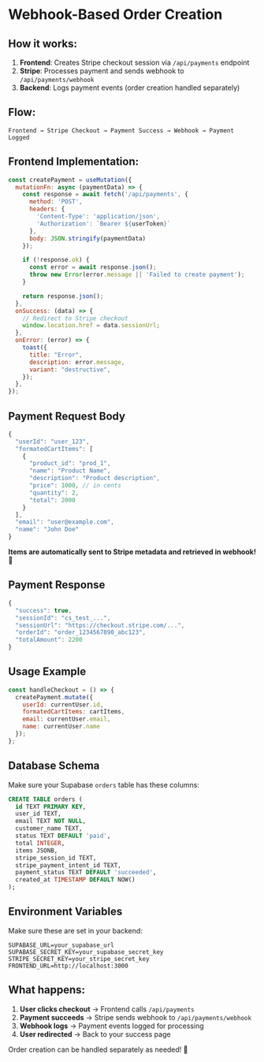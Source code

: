 # Webhook-Based Order Creation

## How it works:

1. **Frontend**: Creates Stripe checkout session via `/api/payments` endpoint
2. **Stripe**: Processes payment and sends webhook to `/api/payments/webhook`
3. **Backend**: Logs payment events (order creation handled separately)

## Flow:

```
Frontend → Stripe Checkout → Payment Success → Webhook → Payment Logged
```

## Frontend Implementation:

```javascript
const createPayment = useMutation({
  mutationFn: async (paymentData) => {
    const response = await fetch('/api/payments', {
      method: 'POST',
      headers: {
        'Content-Type': 'application/json',
        'Authorization': `Bearer ${userToken}`
      },
      body: JSON.stringify(paymentData)
    });

    if (!response.ok) {
      const error = await response.json();
      throw new Error(error.message || 'Failed to create payment');
    }

    return response.json();
  },
  onSuccess: (data) => {
    // Redirect to Stripe checkout
    window.location.href = data.sessionUrl;
  },
  onError: (error) => {
    toast({
      title: "Error",
      description: error.message,
      variant: "destructive",
    });
  },
});
```

## Payment Request Body

```javascript
{
  "userId": "user_123",
  "formatedCartItems": [
    {
      "product_id": "prod_1",
      "name": "Product Name",
      "description": "Product description",
      "price": 1000, // in cents
      "quantity": 2,
      "total": 2000
    }
  ],
  "email": "user@example.com",
  "name": "John Doe"
}
```

**Items are automatically sent to Stripe metadata and retrieved in webhook!** 🎉

## Payment Response

```javascript
{
  "success": true,
  "sessionId": "cs_test_...",
  "sessionUrl": "https://checkout.stripe.com/...",
  "orderId": "order_1234567890_abc123",
  "totalAmount": 2200
}
```

## Usage Example

```javascript
const handleCheckout = () => {
  createPayment.mutate({
    userId: currentUser.id,
    formatedCartItems: cartItems,
    email: currentUser.email,
    name: currentUser.name
  });
};
```

## Database Schema

Make sure your Supabase `orders` table has these columns:

```sql
CREATE TABLE orders (
  id TEXT PRIMARY KEY,
  user_id TEXT,
  email TEXT NOT NULL,
  customer_name TEXT,
  status TEXT DEFAULT 'paid',
  total INTEGER,
  items JSONB,
  stripe_session_id TEXT,
  stripe_payment_intent_id TEXT,
  payment_status TEXT DEFAULT 'succeeded',
  created_at TIMESTAMP DEFAULT NOW()
);
```

## Environment Variables

Make sure these are set in your backend:

```env
SUPABASE_URL=your_supabase_url
SUPABASE_SECRET_KEY=your_supabase_secret_key
STRIPE_SECRET_KEY=your_stripe_secret_key
FRONTEND_URL=http://localhost:3000
```

## What happens:

1. **User clicks checkout** → Frontend calls `/api/payments`
2. **Payment succeeds** → Stripe sends webhook to `/api/payments/webhook`
3. **Webhook logs** → Payment events logged for processing
4. **User redirected** → Back to your success page

Order creation can be handled separately as needed! 🎉 